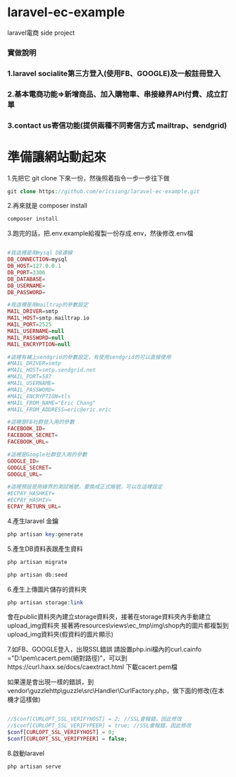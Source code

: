 # laravel-ec-example
laravel電商 side project

### 實做說明
### 1.laravel socialite第三方登入(使用FB、GOOGLE)及一般註冊登入
### 2.基本電商功能=>新增商品、加入購物車、串接綠界API付費、成立訂單
### 3.contact us寄信功能(提供兩種不同寄信方式 mailtrap、sendgrid)

# 準備讓網站動起來

1.先把它 git clone 下來一份，然後照着指令一步一步往下做
```php
git clone https://github.com/ericsiang/laravel-ec-example.git
```

2.再來就是 composer install

```php
composer install
```

3.跑完的話，把.env.example給複製一份存成.env，然後修改.env檔

```php

#我這裡是用mysql DB連線
DB_CONNECTION=mysql
DB_HOST=127.0.0.1
DB_PORT=3306
DB_DATABASE=
DB_USERNAME=
DB_PASSWORD=

#我這裡是用mailtrap的參數設定
MAIL_DRIVER=smtp
MAIL_HOST=smtp.mailtrap.io
MAIL_PORT=2525
MAIL_USERNAME=null
MAIL_PASSWORD=null
MAIL_ENCRYPTION=null

#這裡有補上sendgrid的參數設定，有使用sendgrid的可以直接使用
#MAIL_DRIVER=smtp
#MAIL_HOST=smtp.sendgrid.net
#MAIL_PORT=587
#MAIL_USERNAME=
#MAIL_PASSWORD=
#MAIL_ENCRYPTION=tls
#MAIL_FROM_NAME="Eric Chang"
#MAIL_FROM_ADDRESS=eric@eric.eric

#這裡是FB社群登入用的參數
FACEBOOK_ID=
FACEBOOK_SECRET=
FACEBOOK_URL=

#這裡是Google社群登入用的參數
GOOGLE_ID=
GOOGLE_SECRET=
GOOGLE_URL=

#這裡預設是用綠界的測試帳號，要換成正式帳號，可以在這裡設定
#ECPAY_HASHKEY=
#ECPAY_HASHIV=
ECPAY_RETURN_URL=
```

4.產生laravel 金鑰
```php
php artisan key:generate
```

5.產生DB資料表跟產生資料
```php
php artisan migrate

php artisan db:seed
```

6.產生上傳圖片儲存的資料夾
```php
php artisan storage:link
```
會在public資料夾內建立storage資料夾，接著在storage資料夾內手動建立upload_img資料夾
接著將resources\views\ec_tmp\img\shop內的圖片都複製到upload_img資料夾(假資料的圖片顯示)

7.如FB、GOOGLE登入，出現SSL錯誤
請設置php.ini檔內的curl.cainfo ="D:\pem\cacert.pem(絕對路徑)"，可以到https://curl.haxx.se/docs/caextract.html 下載cacert.pem檔

如果還是會出現一樣的錯誤，到vendor\guzzlehttp\guzzle\src\Handler\CurlFactory.php，做下面的修改(在本機才這樣做)

```php

//$conf[CURLOPT_SSL_VERIFYHOST] = 2; //SSL會報錯，因此修改
//$conf[CURLOPT_SSL_VERIFYPEER] = true; //SSL會報錯，因此修改
$conf[CURLOPT_SSL_VERIFYHOST] = 0;
$conf[CURLOPT_SSL_VERIFYPEER] = false;

```

8.啟動laravel
```php
php artisan serve
```